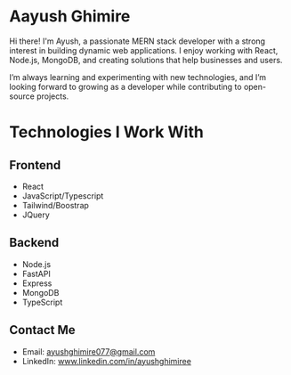 # Aayush Ghimire 
Hi there! I'm Ayush, a passionate MERN stack developer with a strong interest in building dynamic web applications. I enjoy working with React, Node.js, MongoDB, and creating solutions that help businesses and users.

I’m always learning and experimenting with new technologies, and I’m looking forward to growing as a developer while contributing to open-source projects.

# Technologies I Work With
## Frontend
*  React
*  JavaScript/Typescript
*  Tailwind/Boostrap
*  JQuery
  
## Backend
*  Node.js
*  FastAPI
*  Express
*  MongoDB
*  TypeScript

## Contact Me
* Email: ayushghimire077@gmail.com
* LinkedIn: www.linkedin.com/in/ayushghimiree
